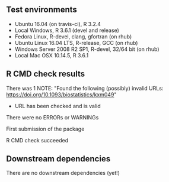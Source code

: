 ## Test environments

* Ubuntu 16.04 (on travis-ci), R 3.2.4
* Local Windows, R 3.6.1 (devel and release)
* Fedora Linux, R-devel, clang, gfortran (on rhub)
* Ubuntu Linux 16.04 LTS, R-release, GCC (on rhub)
* Windows Server 2008 R2 SP1, R-devel, 32/64 bit (on rhub)
* Local Mac OSX 10.14.5, R 3.6.1

## R CMD check results

There was 1 NOTE:
"Found the following (possibly) invalid URLs: https://doi.org/10.1093/biostatistics/kxm049"
- URL has been checked and is valid

There were no ERRORs or WARNINGs

First submission of the package

R CMD check succeeded



## Downstream dependencies

There are no downstream dependencies (yet!)

